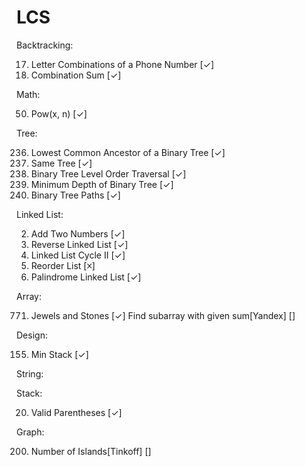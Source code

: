# LCS
Backtracking:

  17. Letter Combinations of a Phone Number [✓]
  39. Combination Sum [✓]

Math:

  50. Pow(x, n) [✓]

Tree:

  236. Lowest Common Ancestor of a Binary Tree [✓]
  100. Same Tree [✓]
  102. Binary Tree Level Order Traversal [✓]
  111. Minimum Depth of Binary Tree [✓]
  257. Binary Tree Paths [✓]

Linked List:

  2. Add Two Numbers [✓]
  206. Reverse Linked List [✓]
  142. Linked List Cycle II [✓]
  143. Reorder List [🞪]
  234. Palindrome Linked List [✓]

Array:

  771. Jewels and Stones [✓]
  Find subarray with given sum[Yandex] []
  
Design:

  155. Min Stack [✓]
  
String:

  
  
Stack:

  20. Valid Parentheses [✓]
  
Graph:

  200. Number of Islands[Tinkoff] []
  

